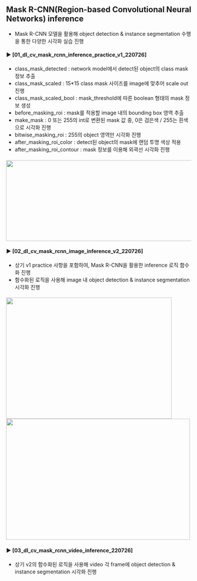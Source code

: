 ####
## Mask R-CNN(Region-based Convolutional Neural Networks) inference  
- Mask R-CNN 모델을 활용해 object detection & instance segmentation 수행을 통한 다양한 시각화 실습 진행  
####
#### ► [01_dl_cv_mask_rcnn_inference_practice_v1_220726]  
- class_mask_detected : network model에서 detect된 object의 class mask 정보 추출  
- class_mask_scaled : 15*15 class mask 사이즈를 image에 맞추어 scale out 진행  
- class_mask_scaled_bool : mask_threshold에 따른 boolean 형태의 mask 정보 생성  
- before_masking_roi : mask를 적용할 image 내의 bounding box 영역 추출  
- make_mask : 0 또는 255의 int로 변환된 mask 값 중, 0은 검은색 / 255는 흰색으로 시각화 진행  
- bitwise_masking_roi : 255의 object 영역만 시각화 진행  
- after_masking_roi_color : detect된 object의 mask에 랜덤 투명 색상 적용  
- after_masking_roi_contour : mask 정보를 이용해 외곽선 시각화 진행  
####
<img src="https://user-images.githubusercontent.com/109773795/184458888-92877b9e-7c83-4794-bf32-17e33f41a7f1.png" width="960" height="220"/>

####
#### ► [02_dl_cv_mask_rcnn_image_inference_v2_220726]  
- 상기 v1 practice 사항을 포함하여, Mask R-CNN을 활용한 inference 로직 함수화 진행  
- 함수화된 로직을 사용해 image 내 object detection & instance segmentation 시각화 진행  
####
<img src="https://user-images.githubusercontent.com/109773795/184459195-dd5f3a43-ba2f-4542-98ab-54db7f0f90ed.png" width="450" height="330"/><img src="https://user-images.githubusercontent.com/109773795/184459199-0aa754e2-4e52-41ca-bbae-a1f7e6dc6b54.png" width="500" height="330"/>

####
#### ► [03_dl_cv_mask_rcnn_video_inference_220726]  
- 상기 v2의 함수화된 로직을 사용해 video 각 frame에 object detection & instance segmentation 시각화 진행  
####
